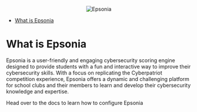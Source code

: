 <p align="center">
   <img alt="Epsonia" src="https://raw.githubusercontent.com/maytees/epsonia/alpha-v0.2/LongBanner.svg" />
</p>

- [What is Epsonia](#what-is-epsonia)

# What is Epsonia

Epsonia is a user-friendly and engaging cybersecurity scoring engine designed to
provide students with a fun and interactive way to improve their cybersecurity
skills. With a focus on replicating the Cyberpatriot competition experience,
Epsonia offers a dynamic and challenging platform for school clubs and their
members to learn and develop their cybersecurity knowledge and expertise.

Head over to the docs to learn how to configure Epsonia
